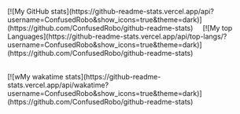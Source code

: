 <p>[![My GitHub stats](https://github-readme-stats.vercel.app/api?username=ConfusedRobo&show_icons=true&theme=dark)](https://github.com/ConfusedRobo/github-readme-stats)&nbsp;
&nbsp;&nbsp;&nbsp;[![My top Languages](https://github-readme-stats.vercel.app/api/top-langs/?username=ConfusedRobo&show_icons=true&theme=dark)](https://github.com/ConfusedRobo/github-readme-stats)</p>
<br/>
[![wMy wakatime stats](https://github-readme-stats.vercel.app/api/wakatime?username=ConfusedRobo&show_icons=true&theme=dark)](https://github.com/ConfusedRobo/github-readme-stats)
